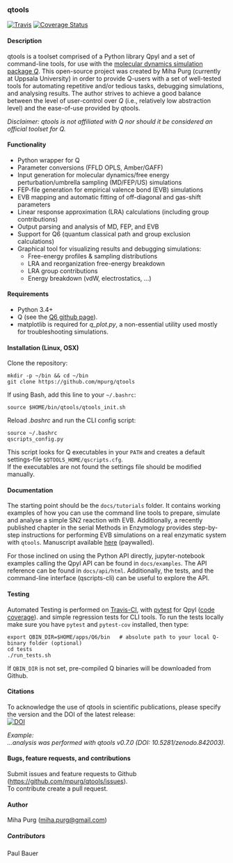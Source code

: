 ### qtools 

[![Travis](https://api.travis-ci.org/mpurg/qtools.svg?branch=master)](https://travis-ci.org/mpurg/qtools)  [![Coverage Status](https://coveralls.io/repos/github/mpurg/qtools/badge.svg?branch=master)](https://coveralls.io/github/mpurg/qtools?branch=master)

#### Description

qtools is a toolset comprised of a Python library Qpyl and a set of command-line tools, for use with the [molecular dynamics simulation package *Q*](http://xray.bmc.uu.se/~aqwww/q/). This open-source project was created by Miha Purg (currently at Uppsala University) in order to provide Q-users with a set of well-tested tools for automating repetitive and/or tedious tasks, debugging simulations, and analysing results. The author strives to achieve a good balance between the level of user-control over *Q* (i.e., relatively low abstraction level) and the ease-of-use provided by qtools.

*Disclaimer: qtools is not affiliated with *Q* nor should it be considered an official toolset for Q.*


#### Functionality

- Python wrapper for Q
- Parameter conversions (FFLD OPLS, Amber/GAFF)
- Input generation for molecular dynamics/free energy perturbation/umbrella sampling (MD/FEP/US) simulations
- FEP-file generation for empirical valence bond (EVB) simulations
- EVB mapping and automatic fitting of off-diagonal and gas-shift parameters
- Linear response approximation (LRA) calculations (including group contributions)
- Output parsing and analysis of MD, FEP, and EVB
- Support for Q6 (quantum classical path and group exclusion calculations)
- Graphical tool for visualizing results and debugging simulations:
  - Free-energy profiles & sampling distributions
  - LRA and reorganization free-energy breakdown
  - LRA group contributions
  - Energy breakdown (vdW, electrostatics, ...)


#### Requirements

- Python 3.4+
- Q (see the [Q6 github page](https://github.com/qusers/Q6)).
- matplotlib is required for *q_plot.py*, a non-essential utility used mostly for troubleshooting simulations.

#### Installation (Linux, OSX)

Clone the repository:
```
mkdir -p ~/bin && cd ~/bin
git clone https://github.com/mpurg/qtools
```

If using Bash, add this line to your `~/.bashrc`:
```
source $HOME/bin/qtools/qtools_init.sh
```

Reload *.bashrc* and run the CLI config script:  
```
source ~/.bashrc
qscripts_config.py
```
This script looks for Q executables in your `PATH` and creates a default settings-file `$QTOOLS_HOME/qscripts.cfg`.  
If the executables are not found the settings file should be modified manually.

#### Documentation

The starting point should be the `docs/tutorials` folder.
It contains working examples of how you can use the command line tools to prepare, simulate and analyse a simple SN2 reaction with EVB. Additionally, a recently published chapter in the serial Methods in Enzymology provides step-by-step instructions for performing EVB simulations on a real enzymatic system with `qtools`. Manuscript available [here](https://doi.org/10.1016/bs.mie.2018.06.007) (paywalled).
  
For those inclined on using the Python API directly, jupyter-notebook examples calling the Qpyl API can be found in `docs/examples`. The API reference can be found in `docs/api/html`. Additionally, the tests, and the command-line interface (qscripts-cli) can be useful to explore the API.
  
#### Testing

Automated Testing is performed on [Travis-CI](https://travis-ci.org/mpurg/qtools),
with [pytest](https://docs.pytest.org/en/latest/) for Qpyl
([code coverage](https://coveralls.io/github/mpurg/qtools?branch=master)).
and simple regression tests for CLI tools.
To run the tests locally make sure you have `pytest` and `pytest-cov` installed, then type:
```
export QBIN_DIR=$HOME/apps/Q6/bin   # absolute path to your local Q-binary folder (optional)
cd tests
./run_tests.sh
```
If `QBIN_DIR` is not set, pre-compiled Q binaries will be downloaded from Github.

#### Citations

To acknowledge the use of qtools in scientific publications, please specify the version and the
DOI of the latest release:  
[![DOI](https://zenodo.org/badge/80016679.svg)](https://zenodo.org/badge/latestdoi/80016679)  

*Example:*  
*...analysis was performed with qtools v0.7.0 (DOI: 10.5281/zenodo.842003).*

#### Bugs, feature requests, and contributions
Submit issues and feature requests to Github (https://github.com/mpurg/qtools/issues).  
To contribute create a pull request.

#### Author
Miha Purg (miha.purg@gmail.com)  

##### Contributors
Paul Bauer


